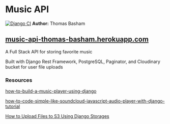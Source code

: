# Music API

[![Django CI](https://github.com/Thomas-Basham/music-api/actions/workflows/django.yml/badge.svg?branch=main)](https://github.com/Thomas-Basham/music-api/actions/workflows/django.yml)
**Author:** Thomas Basham

## [music-api-thomas-basham.herokuapp.com](https://music-api-thomas-basham.herokuapp.com)

A Full Stack API for storing favorite music

Built with Django Rest Framework, PostgreSQL, Paginator, and Cloudinary bucket for user file uploads

### Resources

[how-to-build-a-music-player-using-django](https://www.section.io/engineering-education/how-to-build-a-music-player-using-django/)

[how-to-code-simple-like-soundcloud-javascript-audio-player-with-django-tutorial](https://hvitis.dev/how-to-code-simple-like-soundcloud-javascript-audio-player-with-django-tutorial)

[How to Upload Files to S3 Using Django Storages](https://www.youtube.com/watch?v=nzLMA9WZqMM&t=152s)
